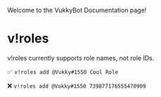 Welcome to the VukkyBot Documentation page!

# v!roles
v!roles currently supports role names, not role IDs.

✅ `v!roles add @Vukky#1550 Cool Role`

❌ `v!roles add @Vukky#1550 739877176555470909`
